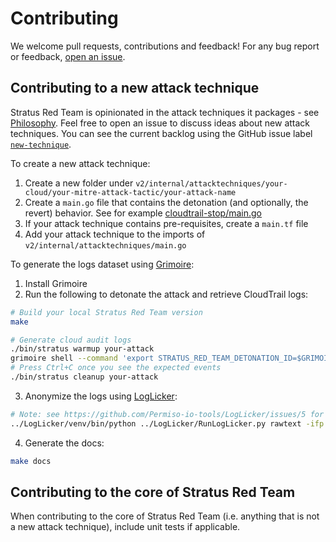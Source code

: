 # Contributing

We welcome pull requests, contributions and feedback! For any bug report or feedback, [open an issue](https://github.com/DataDog/stratus-red-team/issues/new/choose).

## Contributing to a new attack technique

Stratus Red Team is opinionated in the attack techniques it packages - see [Philosophy](./attack-techniques/philosophy.md). Feel free to open an issue to discuss ideas about new attack techniques. You can see the current backlog using the GitHub issue label [`new-technique`](https://github.com/DataDog/stratus-red-team/issues?q=is%3Aissue%20is%3Aopen%20label%3Akind%2Fnew-technique%20).

To create a new attack technique:

1. Create a new folder under `v2/internal/attacktechniques/your-cloud/your-mitre-attack-tactic/your-attack-name`
2. Create a `main.go` file that contains the detonation (and optionally, the revert) behavior. See for example [cloudtrail-stop/main.go](https://github.com/DataDog/stratus-red-team/blob/main/v2/internal/attacktechniques/aws/defense-evasion/cloudtrail-stop/main.go)
3. If your attack technique contains pre-requisites, create a `main.tf` file
4. Add your attack technique to the imports of `v2/internal/attacktechniques/main.go`

To generate the logs dataset using [Grimoire](https://github.com/DataDog/grimoire):

1. Install Grimoire
2. Run the following to detonate the attack and retrieve CloudTrail logs:

```bash
# Build your local Stratus Red Team version
make

# Generate cloud audit logs
./bin/stratus warmup your-attack
grimoire shell --command 'export STRATUS_RED_TEAM_DETONATION_ID=$GRIMOIRE_DETONATION_ID; ./bin/stratus detonate your-attack' -o /tmp/your-attack.json
# Press Ctrl+C once you see the expected events
./bin/stratus cleanup your-attack
```

3. Anonymize the logs using [LogLicker](https://github.com/Permiso-io-tools/LogLicker):

```bash
# Note: see https://github.com/Permiso-io-tools/LogLicker/issues/5 for a currently necessary patch
../LogLicker/venv/bin/python ../LogLicker/RunLogLicker.py rawtext -ifp /tmp/your-attack.json -ofp ./docs/detonation-logs/your-attack.json
```

4. Generate the docs:

```bash
make docs
```

## Contributing to the core of Stratus Red Team

When contributing to the core of Stratus Red Team (i.e. anything that is not a new attack technique), include unit tests if applicable.